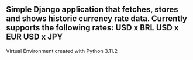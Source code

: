 Simple Django application that fetches, stores and shows historic currency rate data.
Currently supports the following rates:
USD x BRL
USD x EUR
USD x JPY
--------------------------------------------------------------------------------------
Virtual Environment created with Python 3.11.2